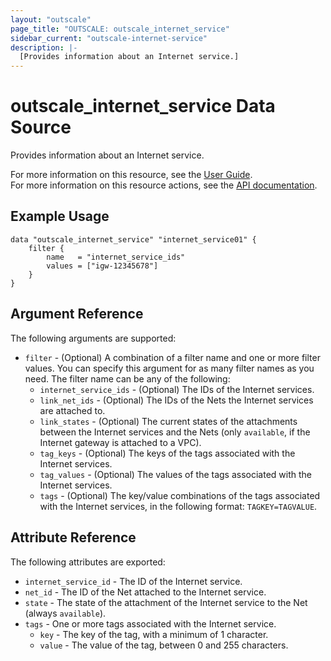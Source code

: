 ```yaml
---
layout: "outscale"
page_title: "OUTSCALE: outscale_internet_service"
sidebar_current: "outscale-internet-service"
description: |-
  [Provides information about an Internet service.]
---
```


# outscale_internet_service Data Source

Provides information about an Internet service.

For more information on this resource, see the [User Guide](https://docs.outscale.com/en/userguide/About-Internet-Gateways.html).  
For more information on this resource actions, see the [API documentation](https://docs.outscale.com/api#3ds-outscale-api-internetservice).

## Example Usage

```hcl
data "outscale_internet_service" "internet_service01" {
    filter {
        name   = "internet_service_ids"
        values = ["igw-12345678"]
    }
}
```

## Argument Reference

The following arguments are supported:

* `filter` - (Optional) A combination of a filter name and one or more filter values. You can specify this argument for as many filter names as you need. The filter name can be any of the following:
    * `internet_service_ids` - (Optional) The IDs of the Internet services.
    * `link_net_ids` - (Optional) The IDs of the Nets the Internet services are attached to.
    * `link_states` - (Optional) The current states of the attachments between the Internet services and the Nets (only `available`, if the Internet gateway is attached to a VPC).
    * `tag_keys` - (Optional) The keys of the tags associated with the Internet services.
    * `tag_values` - (Optional) The values of the tags associated with the Internet services.
    * `tags` - (Optional) The key/value combinations of the tags associated with the Internet services, in the following format: `TAGKEY=TAGVALUE`.

## Attribute Reference

The following attributes are exported:

* `internet_service_id` - The ID of the Internet service.
* `net_id` - The ID of the Net attached to the Internet service.
* `state` - The state of the attachment of the Internet service to the Net (always `available`).
* `tags` - One or more tags associated with the Internet service.
    * `key` - The key of the tag, with a minimum of 1 character.
    * `value` - The value of the tag, between 0 and 255 characters.
